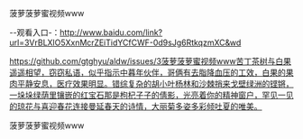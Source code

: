 菠萝菠萝蜜视频www

--观看入口-：http://www.baidu.com/link?url=3VrBLXlO5XxnMcrZEiTidYCfCWF-0d9sJg6RtkqzmXC&wd

https://github.com/gtghyu/aldw/issues/3菠萝菠萝蜜视频www苦丁茶树与白果遥遥相望，窃窃私语，似乎指示中暮年伙伴，哥俩有去脂降血压的工效，白果的果肉平静安息，医疗效果明显。错综复杂的胡小叶杨林和沙棘捎来戈壁绿洲的铿锵，一垛垛绿荫里镶嵌的红宝石那是枸杞子子的倩影，光亮着你的精神窗户，罕见一见的琼花与喜迎春花连接曼延春天的诗情，大丽菊多姿多彩倾吐夏的唯美。

菠萝菠萝蜜视频www
